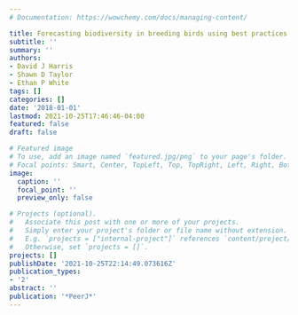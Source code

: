 ```yaml
---
# Documentation: https://wowchemy.com/docs/managing-content/

title: Forecasting biodiversity in breeding birds using best practices
subtitle: ''
summary: ''
authors:
- David J Harris
- Shawn D Taylor
- Ethan P White
tags: []
categories: []
date: '2018-01-01'
lastmod: 2021-10-25T17:46:46-04:00
featured: false
draft: false

# Featured image
# To use, add an image named `featured.jpg/png` to your page's folder.
# Focal points: Smart, Center, TopLeft, Top, TopRight, Left, Right, BottomLeft, Bottom, BottomRight.
image:
  caption: ''
  focal_point: ''
  preview_only: false

# Projects (optional).
#   Associate this post with one or more of your projects.
#   Simply enter your project's folder or file name without extension.
#   E.g. `projects = ["internal-project"]` references `content/project/deep-learning/index.md`.
#   Otherwise, set `projects = []`.
projects: []
publishDate: '2021-10-25T22:14:49.073616Z'
publication_types:
- '2'
abstract: ''
publication: '*PeerJ*'
---
```

